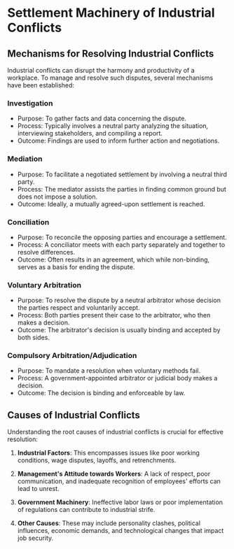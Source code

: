 # Settlement Machinery of Industrial Conflicts


## Mechanisms for Resolving Industrial Conflicts
Industrial conflicts can disrupt the harmony and productivity of a workplace. To manage and resolve such disputes, several mechanisms have been established:

### Investigation
- Purpose: To gather facts and data concerning the dispute.
- Process: Typically involves a neutral party analyzing the situation, interviewing stakeholders, and compiling a report.
- Outcome: Findings are used to inform further action and negotiations.
### Mediation
- Purpose: To facilitate a negotiated settlement by involving a neutral third party.
- Process: The mediator assists the parties in finding common ground but does not impose a solution.
- Outcome: Ideally, a mutually agreed-upon settlement is reached.
### Conciliation
- Purpose: To reconcile the opposing parties and encourage a settlement.
- Process: A conciliator meets with each party separately and together to resolve differences.
- Outcome: Often results in an agreement, which while non-binding, serves as a basis for ending the dispute.
### Voluntary Arbitration
- Purpose: To resolve the dispute by a neutral arbitrator whose decision the parties respect and voluntarily accept.
- Process: Both parties present their case to the arbitrator, who then makes a decision.
- Outcome: The arbitrator's decision is usually binding and accepted by both sides.
### Compulsory Arbitration/Adjudication
- Purpose: To mandate a resolution when voluntary methods fail.
- Process: A government-appointed arbitrator or judicial body makes a decision.
- Outcome: The decision is binding and enforceable by law.

## Causes of Industrial Conflicts
Understanding the root causes of industrial conflicts is crucial for effective resolution:

1. **Industrial Factors**: This encompasses issues like poor working conditions, wage disputes, layoffs, and retrenchments.

2. **Management's Attitude towards Workers**: A lack of respect, poor communication, and inadequate recognition of employees' efforts can lead to unrest.

3. **Government Machinery**: Ineffective labor laws or poor implementation of regulations can contribute to industrial strife.

4. **Other Causes**: These may include personality clashes, political influences, economic demands, and technological changes that impact job security.

